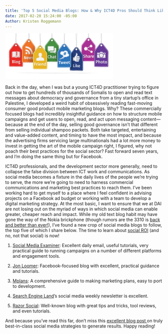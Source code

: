```yaml
---
title: 'Top 5 Social Media Blogs: How & Why ICT4D Pros Should Think Like Digital Marketers'
date: 2017-02-20 15:24:00 -05:00
Author: Kristen Roggemann
---
```


![social media marketing.png](/uploads/social%20media%20marketing.png)

Back in the day, when I was but a young ICT4D practitioner trying to figure out how to get hundreds of thousands of Somalis to open and read text messages about democracy and governance from a tiny startup’s office in Palestine, I developed a weird habit of obsessively reading fast-moving consumer good product mobile marketing blogs. Why? These commercially focused blogs had incredibly insightful guidance on how to structure mobile campaigns and get users to open, read, and act upon messaging content—because at the end of the day, selling good governance isn’t that different from selling individual shampoo packets. Both take targeted, entertaining and value-added content, and timing to have the most impact, and because the advertising firms servicing large multinationals had a lot more money to invest in getting the art of the mobile campaign right, I figured, why not poach their best practices for the social sector? Fast forward seven years, and I’m doing the same thing but for Facebook.

<!--more-->

ICT4D professionals, and the development sector more generally, need to collapse the false division between ICT work and communications. As social media becomes a fixture in the daily lives of the people we’re trying to serve, the more we’re going to need to harness commercial communications and marketing best practices to reach them. I’ve been working hard to get myself to a place where I feel confident in advising projects on a Facebook ad budget or working with a team to develop a digital marketing strategy. At the most basic, I want to ensure that we at DAI are not losing out on the myriad of ways in which social media can enable greater, cheaper reach and impact. While my old text blog habit may have gone the way of the Nokia brickphone (though rumors are the 3310 is [back and better than ever!](http://www.independent.co.uk/life-style/gadgets-and-tech/news/nokia-3310-mwc-2017-re-launch-buy-amazon-price-leaks-details-revealed-a7578941.html)), I’ve found a new crop of social media blogs to follow, the top five of which I share below. The time to learn about [social ROI](https://blog.hootsuite.com/measure-social-media-roi-business/) (and no, not that social) is now!

1. [Social Media Examiner](http://www.socialmediaexaminer.com/): Excellent daily email, useful tutorials, very practical guide to running campaigns on a number of different platforms and engagement tools.

2. [Jon Loomer](http://www.jonloomer.com/): Facebook-focused blog with excellent, practical guidance and tutorials.

3. [Mplans](http://www.mplans.com/): A comprehensive guide to making marketing plans, easy to port to development.

4. [Search Engine Land](http://searchengineland.com/guide/what-is-social-media-marketing)’s social media weekly newsletter is excellent.

5. [Razor Social](http://www.razorsocial.com/blog/): Well-known blog with great tips and tricks, tool reviews, and even tutorials.

And because you’ve read this far, don’t miss this [excellent blog post ](http://rebekahradice.com/social-media-strategy-ideas/)on truly best-in-class social media strategies to generate results. Happy reading!